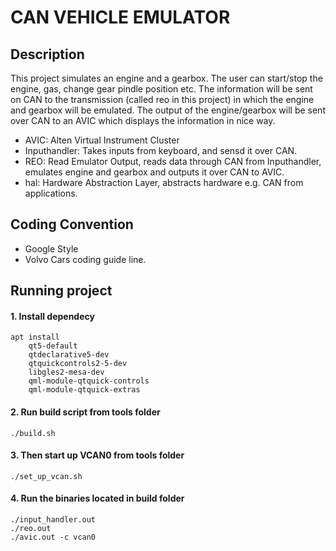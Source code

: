 CAN VEHICLE EMULATOR
========
## Description
This project simulates an engine and a gearbox. The user can start/stop the engine, gas, change gear pindle position etc. The information will be sent on CAN to the transmission (called reo in this project) in which the engine and gearbox will be emulated. The output of the engine/gearbox will be sent over CAN to an AVIC which displays the information in nice way.

- AVIC: Alten Virtual Instrument Cluster
- Inputhandler: Takes inputs from keyboard, and sensd it over CAN.
- REO: Read Emulator Output, reads data through CAN from Inputhandler, emulates engine and gearbox and outputs it over CAN to AVIC.
- hal: Hardware Abstraction Layer, abstracts hardware e.g. CAN from applications.

## Coding Convention
- Google Style
- Volvo Cars coding guide line.

## Running project

#### 1. Install dependecy
```
apt install 
    qt5-default
    qtdeclarative5-dev
    qtquickcontrols2-5-dev
    libgles2-mesa-dev
    qml-module-qtquick-controls
    qml-module-qtquick-extras
```

#### 2. Run build script from tools folder
```
./build.sh
```

#### 3. Then start up VCAN0 from tools folder
```
./set_up_vcan.sh
```
#### 4. Run the binaries located in build folder 
```
./input_handler.out
./reo.out
./avic.out -c vcan0
```
